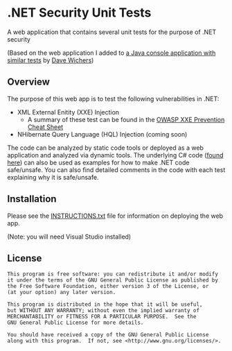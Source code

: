 # .NET Security Unit Tests
A web application that contains several unit tests for the purpose of .NET security

(Based on the web application I added to [a Java console application with similar tests](https://github.com/aspectsecurity/security-unit-tests) by [Dave Wichers](https://github.com/davewichers))

## Overview
The purpose of this web app is to test the following vulnerabilities in .NET:
- XML External Enitity (XXE) Injection
   - A summary of these test can be found in the [OWASP XXE Prevention Cheat Sheet](https://www.owasp.org/index.php/XML_External_Entity_(XXE)_Prevention_Cheat_Sheet#.NET)
- NHibernate Query Language (HQL) Injection (coming soon)

The code can be analyzed by static code tools or deployed as a web application and analyzed via dynamic tools. The underlying C# code ([found here](./DotNetUnitTests/results.aspx.cs)) can also be used as examples for how to make .NET code safe/unsafe. You can also find detailed comments in the code with each test explaining why it is safe/unsafe.

## Installation
Please see the [INSTRUCTIONS.txt](./INSTRUCTIONS.txt) file for information on deploying the web app.

(Note: you will need Visual Studio installed)

## License
```
This program is free software: you can redistribute it and/or modify
it under the terms of the GNU General Public License as published by
the Free Software Foundation, either version 3 of the License, or
(at your option) any later version.

This program is distributed in the hope that it will be useful,
but WITHOUT ANY WARRANTY; without even the implied warranty of
MERCHANTABILITY or FITNESS FOR A PARTICULAR PURPOSE.  See the
GNU General Public License for more details.

You should have received a copy of the GNU General Public License
along with this program.  If not, see <http://www.gnu.org/licenses/>.
```
